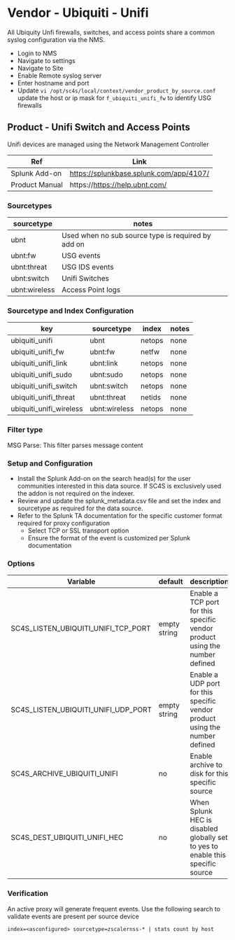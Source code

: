 # Vendor - Ubiquiti - Unifi

All Ubiquity Unfi firewalls, switches, and access points share a common syslog configuration via the NMS.


* Login to NMS
* Navigate to settings
* Navigate to Site 
* Enable Remote syslog server
* Enter hostname and port
* Update ``vi /opt/sc4s/local/context/vendor_product_by_source.conf `` update the host or ip mask for ``f_ubiquiti_unifi_fw`` to identify USG firewalls

## Product - Unifi Switch and Access Points 

Unifi devices are managed using the Network Management Controller


| Ref            | Link                                                                                                    |
|----------------|---------------------------------------------------------------------------------------------------------|
| Splunk Add-on  | https://splunkbase.splunk.com/app/4107/                                                                 |
| Product Manual | https://https://help.ubnt.com/    |


### Sourcetypes

| sourcetype     | notes                                                                                                   |
|----------------|---------------------------------------------------------------------------------------------------------|
| ubnt  | Used when no sub source type is required by add on |
| ubnt:fw  | USG events |
| ubnt:threat | USG IDS events    |
| ubnt:switch  | Unifi Switches |
| ubnt:wireless  | Access Point logs |


### Sourcetype and Index Configuration

| key            | sourcetype     | index          | notes          |
|----------------|----------------|----------------|----------------|
| ubiquiti_unifi      | ubnt     | netops          | none          |
| ubiquiti_unifi_fw      | ubnt:fw       | netfw          | none          |
| ubiquiti_unifi_link      | ubnt:link     | netops          | none          |
| ubiquiti_unifi_sudo      | ubnt:sudo     | netops          | none          |
| ubiquiti_unifi_switch | ubnt:switch | netops          | none          |
| ubiquiti_unifi_threat      | ubnt:threat      | netids          | none          |
| ubiquiti_unifi_wireless | ubnt:wireless | netops          | none          |


### Filter type

MSG Parse: This filter parses message content

### Setup and Configuration

* Install the Splunk Add-on on the search head(s) for the user communities interested in this data source. If SC4S is exclusively used the addon is not required on the indexer.
* Review and update the splunk_metadata.csv file and set the index and sourcetype as required for the data source.
* Refer to the Splunk TA documentation for the specific customer format required for proxy configuration
    * Select TCP or SSL transport option
    * Ensure the format of the event is customized per Splunk documentation

### Options

| Variable       | default        | description    |
|----------------|----------------|----------------|
| SC4S_LISTEN_UBIQUITI_UNIFI_TCP_PORT      | empty string      | Enable a TCP port for this specific vendor product using the number defined |
| SC4S_LISTEN_UBIQUITI_UNIFI_UDP_PORT      | empty string      | Enable a UDP port for this specific vendor product using the number defined |
| SC4S_ARCHIVE_UBIQUITI_UNIFI | no | Enable archive to disk for this specific source |
| SC4S_DEST_UBIQUITI_UNIFI_HEC | no | When Splunk HEC is disabled globally set to yes to enable this specific source | 

### Verification

An active proxy will generate frequent events. Use the following search to validate events are present per source device

```
index=<asconfigured> sourcetype=zscalernss-* | stats count by host
```

